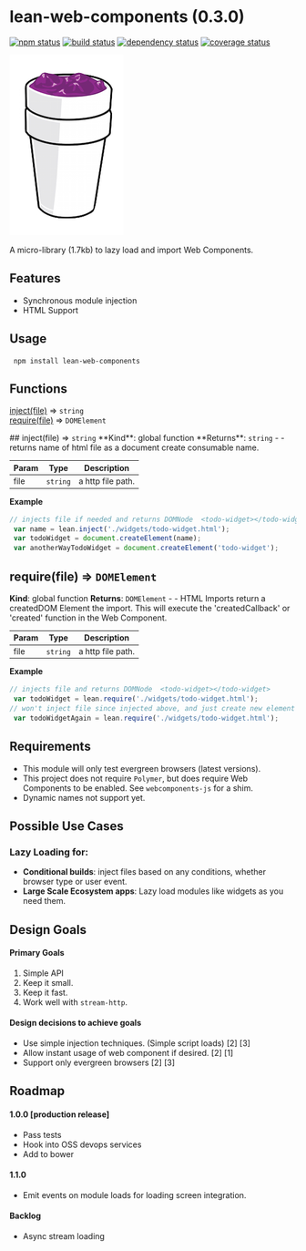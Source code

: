 lean-web-components (0.3.0)
=========

[![npm status](http://img.shields.io/npm/v/lean-web-components.svg)](https://www.npmjs.org/package/lean-web-components)
[![build status](https://secure.travis-ci.org/sartaj/lean.svg)](http://travis-ci.org/sartaj/lean)
[![dependency status](https://david-dm.org/sartaj/lean.svg)](https://david-dm.org/sartaj/lean)
[![coverage status](http://img.shields.io/coveralls/sartaj/lean.svg)](https://coveralls.io/r/sartaj/lean)

![leanjs!](./about/lean.png)

A micro-library (1.7kb) to lazy load and import Web Components.

## Features
* Synchronous module injection
* HTML Support

## Usage

```
 npm install lean-web-components
```

## Functions
<dl>
<dt><a href="#inject">inject(file)</a> ⇒ <code>string</code></dt>
<dd></dd>
<dt><a href="#require">require(file)</a> ⇒ <code>DOMElement</code></dt>
<dd></dd>
</dl>
<a name="inject"></a>
## inject(file) ⇒ <code>string</code>
**Kind**: global function
**Returns**: <code>string</code> - - returns name of html file as a document create consumable name.

| Param | Type | Description |
| --- | --- | --- |
| file | <code>string</code> | a http file path. |

**Example**
```js
// injects file if needed and returns DOMNode  <todo-widget></todo-widget>
 var name = lean.inject('./widgets/todo-widget.html');
 var todoWidget = document.createElement(name);
 var anotherWayTodoWidget = document.createElement('todo-widget');
```
<a name="require"></a>
## require(file) ⇒ <code>DOMElement</code>
**Kind**: global function
**Returns**: <code>DOMElement</code> - - HTML Imports return a createdDOM Element the import. This will execute the 'createdCallback' or 'created' function in the Web Component.

| Param | Type | Description |
| --- | --- | --- |
| file | <code>string</code> | a http file path. |

**Example**
```js
// injects file and returns DOMNode  <todo-widget></todo-widget>
 var todoWidget = lean.require('./widgets/todo-widget.html');
// won't inject file since injected above, and just create new element and require
 var todoWidgetAgain = lean.require('./widgets/todo-widget.html');
```

## Requirements

* This module will only test evergreen browsers (latest versions).
* This project does not require `Polymer`, but does require Web Components to be enabled. See `webcomponents-js` for a shim.
* Dynamic names not support yet.

## Possible Use Cases

### Lazy Loading for:

* **Conditional builds**: inject files based on any conditions, whether browser type or user event.
* **Large Scale Ecosystem apps**: Lazy load modules like widgets as you need them.

## Design Goals

#### Primary Goals
1. Simple API 
2. Keep it small.
3. Keep it fast.
4. Work well with `stream-http`.

#### Design decisions to achieve goals
* Use simple injection techniques. (Simple script loads) [2] [3]
* Allow instant usage of web component if desired. [2] [1]
* Support only evergreen browsers [2] [3]

## Roadmap

#### 1.0.0 [production release]
* Pass tests
* Hook into OSS devops services
* Add to bower

#### 1.1.0
* Emit events on module loads for loading screen integration.

#### Backlog
* Async stream loading